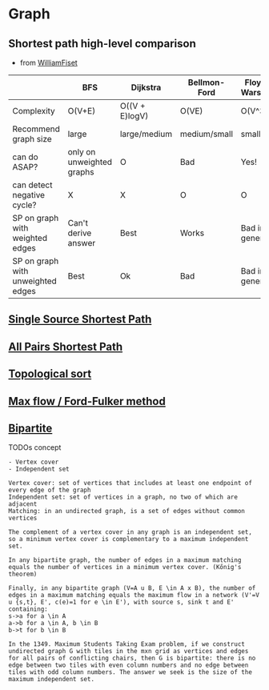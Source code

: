 # Graph

## Shortest path high-level comparison

- from [WilliamFiset](https://youtu.be/4NQ3HnhyNfQ)

|     | BFS | Dijkstra | Bellmon-Ford | Floyd-Warshall |
|---  |--- |--- |--- |--- |
|Complexity| O(V+E) | O((V + E)logV) | O(VE) | O(V^3) |
|Recommend graph size | large | large/medium | medium/small | small |
|can do ASAP? | only on unweighted graphs | O | Bad | Yes!|
|can detect negative cycle? | X | X | O | O |
|SP on graph with weighted edges | Can't derive answer | Best | Works | Bad in general |
|SP on graph with unweighted edges | Best | Ok | Bad | Bad in general |

## [Single Source Shortest Path](graph_sssp.md)

## [All Pairs Shortest Path](graph_apsp.md)

## [Topological sort](graph_topological_sort.md)

## [Max flow / Ford-Fulker method](graph_max_flow.md)

## [Bipartite](graph_bipartite.md)



TODOs concept
```
- Vertex cover
- Independent set

Vertex cover: set of vertices that includes at least one endpoint of every edge of the graph
Independent set: set of vertices in a graph, no two of which are adjacent
Matching: in an undirected graph, is a set of edges without common vertices

The complement of a vertex cover in any graph is an independent set, so a minimum vertex cover is complementary to a maximum independent set.

In any bipartite graph, the number of edges in a maximum matching equals the number of vertices in a minimum vertex cover. (Kőnig's theorem)

Finally, in any bipartite graph (V=A u B, E \in A x B), the number of edges in a maximum matching equals the maximum flow in a network (V'=V u {s,t}, E', c(e)=1 for e \in E'), with source s, sink t and E' containing:
s->a for a \in A
a->b for a \in A, b \in B
b->t for b \in B

In the 1349. Maximum Students Taking Exam problem, if we construct undirected graph G with tiles in the mxn grid as vertices and edges for all pairs of conflicting chairs, then G is bipartite: there is no edge between two tiles with even column numbers and no edge between tiles with odd column numbers. The answer we seek is the size of the maximum independent set.
```